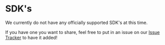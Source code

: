 # SDK's

We currently do not have any officially supported SDK's at this time.

If you have one you want to share, feel free to put in an issue on our [Issue Tracker](https://github.com/Tiltify/api/issues) to have it added!
